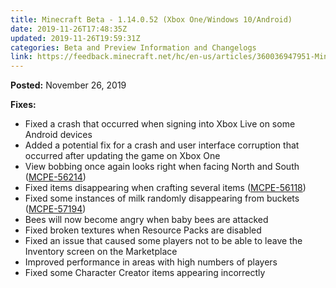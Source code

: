 ```yaml
---
title: Minecraft Beta - 1.14.0.52 (Xbox One/Windows 10/Android)
date: 2019-11-26T17:48:35Z
updated: 2019-11-26T19:59:31Z
categories: Beta and Preview Information and Changelogs
link: https://feedback.minecraft.net/hc/en-us/articles/360036947951-Minecraft-Beta-1-14-0-52-Xbox-One-Windows-10-Android
---
```


**Posted:** November 26, 2019

**Fixes:**

- Fixed a crash that occurred when signing into Xbox Live on some Android devices
- Added a potential fix for a crash and user interface corruption that occurred after updating the game on Xbox One
- View bobbing once again looks right when facing North and South ([MCPE-56214](https://bugs.mojang.com/browse/MCPE-56214))
- Fixed items disappearing when crafting several items ([MCPE-56118](https://bugs.mojang.com/browse/MCPE-56118))
- Fixed some instances of milk randomly disappearing from buckets ([MCPE-57194](https://bugs.mojang.com/browse/MCPE-57194))
- Bees will now become angry when baby bees are attacked
- Fixed broken textures when Resource Packs are disabled
- Fixed an issue that caused some players not to be able to leave the Inventory screen on the Marketplace
- Improved performance in areas with high numbers of players
- Fixed some Character Creator items appearing incorrectly
